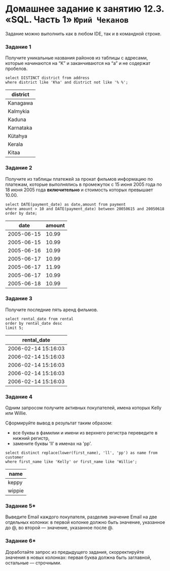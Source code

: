 # Домашнее задание к занятию 12.3. «SQL. Часть 1» `Юрий Чеканов`

Задание можно выполнить как в любом IDE, так и в командной строке.

### Задание 1

Получите уникальные названия районов из таблицы с адресами, которые начинаются на “K” и заканчиваются на “a” и не содержат пробелов.

```mysql
select DISTINCT district from address
where district like 'K%a' and district not like '% %';
```

| district  |
| --------- |
| Kanagawa  |
| Kalmykia  |
| Kaduna    |
| Karnataka |
| Kütahya   |
| Kerala    |
| Kitaa     |

### Задание 2

Получите из таблицы платежей за прокат фильмов информацию по платежам, которые выполнялись в промежуток с 15 июня 2005 года по 18 июня 2005 года **включительно** и стоимость которых превышает 10.00.

```mysql
select DATE(payment_date) as date,amount from payment
where amount > 10 and DATE(payment_date) between 20050615 and 20050618
order by date;
```

| date       | amount |
| ---------- | ------ |
| 2005-06-15 | 10.99  |
| 2005-06-15 | 10.99  |
| 2005-06-16 | 10.99  |
| 2005-06-17 | 10.99  |
| 2005-06-17 | 11.99  |
| 2005-06-17 | 10.99  |
| 2005-06-18 | 10.99  |

### Задание 3

Получите последние пять аренд фильмов.

```mysql
select rental_date from rental
order by rental_date desc
limit 5;
```

| rental_date         |
| ------------------- |
| 2006-02-14 15:16:03 |
| 2006-02-14 15:16:03 |
| 2006-02-14 15:16:03 |
| 2006-02-14 15:16:03 |
| 2006-02-14 15:16:03 |

### Задание 4

Одним запросом получите активных покупателей, имена которых Kelly или Willie.

Сформируйте вывод в результат таким образом:

- все буквы в фамилии и имени из верхнего регистра переведите в нижний регистр,
- замените буквы 'll' в именах на 'pp'.

```mysql
select distinct replace(lower(first_name), 'll', 'pp') as name from customer
where first_name like 'Kelly' or first_name like 'Willie';
```

| name   |
| ------ |
| keppy  |
| wippie |

### Задание 5*

Выведите Email каждого покупателя, разделив значение Email на две отдельных колонки: в первой колонке должно быть значение, указанное до @, во второй — значение, указанное после @.

### Задание 6*

Доработайте запрос из предыдущего задания, скорректируйте значения в новых колонках: первая буква должна быть заглавной, остальные — строчными.